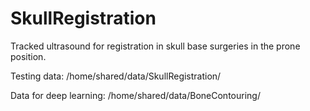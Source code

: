 # SkullRegistration
Tracked ultrasound for registration in skull base surgeries in the prone position.

Testing data: /home/shared/data/SkullRegistration/

Data for deep learning: /home/shared/data/BoneContouring/
